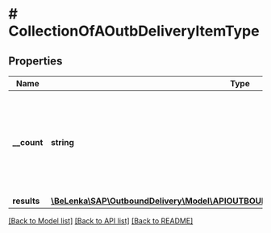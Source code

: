 # # CollectionOfAOutbDeliveryItemType

## Properties

Name | Type | Description | Notes
------------ | ------------- | ------------- | -------------
**__count** | **string** | The number of entities in the collection. Available when using the [$inlinecount](https://help.sap.com/doc/5890d27be418427993fafa6722cdc03b/Cloud/en-US/OdataV2.pdf#page&#x3D;67) query option. | [optional]
**results** | [**\BeLenka\SAP\OutboundDelivery\Model\APIOUTBOUNDDELIVERYSRVAOutbDeliveryItemType[]**](APIOUTBOUNDDELIVERYSRVAOutbDeliveryItemType.md) |  | [optional]

[[Back to Model list]](../../README.md#models) [[Back to API list]](../../README.md#endpoints) [[Back to README]](../../README.md)
